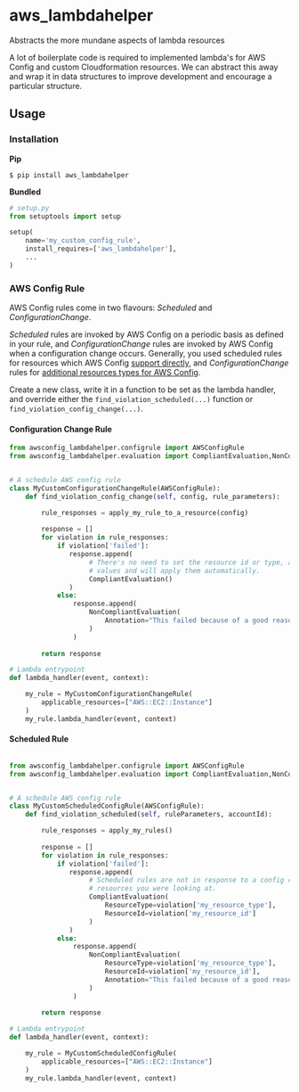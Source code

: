# aws_lambdahelper
Abstracts the more mundane aspects of lambda resources

A lot of boilerplate code is required to implemented lambda's for AWS Config and custom Cloudformation resources. We can
abstract this away and wrap it in data structures to improve development and encourage a particular structure.

## Usage

### Installation

__Pip__
```shell
$ pip install aws_lambdahelper
```

__Bundled__
```python
# setup.py
from setuptools import setup

setup(
    name='my_custom_config_rule',
    install_requires=['aws_lambdahelper'],
    ...
)
```

### AWS Config Rule

AWS Config rules come in two flavours: _Scheduled_ and _ConfigurationChange_.

_Scheduled_ rules are invoked by AWS Config on a periodic basis as defined in your rule, and _ConfigurationChange_
rules are invoked by AWS Config when a configuration change occurs. Generally, you used scheduled rules for resources
which AWS Config [support directly](http://docs.aws.amazon.com/config/latest/developerguide/resource-config-reference.html),
and _ConfigurationChange_ rules for 
[additional resources types for AWS Config](http://docs.aws.amazon.com/config/latest/developerguide/evaluate-config_develop-rules_nodejs.html#creating-custom-rules-for-additional-resource-types).


Create a new class, write it in a function to be set as the lambda handler, and override either the 
`find_violation_scheduled(...)` function or `find_violation_config_change(...)`.

#### Configuration Change Rule

```python
from awsconfig_lambdahelper.configrule import AWSConfigRule
from awsconfig_lambdahelper.evaluation import CompliantEvaluation,NonCompliantEvaluation


# A schedule AWS config rule
class MyCustomConfigurationChangeRule(AWSConfigRule):
    def find_violation_config_change(self, config, rule_parameters):

        rule_responses = apply_my_rule_to_a_resource(config)
        
        response = []
        for violation in rule_responses:
            if violation['failed']:
               response.append(
                    # There's no need to set the resource id or type, as the library is aware of those
                    # values and will apply them automatically.
                    CompliantEvaluation()
               ) 
            else:
                response.append(
                    NonCompliantEvaluation(
                        Annotation="This failed because of a good reason."
                    )
                )
        
        return response

# Lambda entrypoint
def lambda_handler(event, context):

    my_rule = MyCustomConfigurationChangeRule(
        applicable_resources=["AWS::EC2::Instance"]
    )
    my_rule.lambda_handler(event, context)


```


#### Scheduled Rule

```python

from awsconfig_lambdahelper.configrule import AWSConfigRule
from awsconfig_lambdahelper.evaluation import CompliantEvaluation,NonCompliantEvaluation


# A schedule AWS config rule
class MyCustomScheduledConfigRule(AWSConfigRule):
    def find_violation_scheduled(self, ruleParameters, accountId):

        rule_responses = apply_my_rules()
        
        response = []
        for violation in rule_responses:
            if violation['failed']:
               response.append(
                    # Scheduled rules are not in response to a config change, so you need to tell AWS Config what
                    # resources you were looking at.
                    CompliantEvaluation(
                        ResourceType=violation['my_resource_type'],
                        ResourceId=violation['my_resource_id']
                    )
               ) 
            else:
                response.append(
                    NonCompliantEvaluation(
                        ResourceType=violation['my_resource_type'],
                        ResourceId=violation['my_resource_id'],
                        Annotation="This failed because of a good reason."
                    )
                )
        
        return response

# Lambda entrypoint
def lambda_handler(event, context):

    my_rule = MyCustomScheduledConfigRule(
        applicable_resources=["AWS::EC2::Instance"]
    )
    my_rule.lambda_handler(event, context)

```